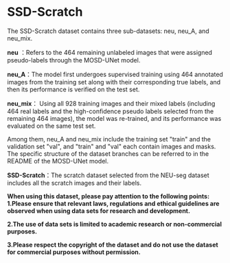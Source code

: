 # SSD-Scratch
The SSD-Scratch dataset contains three sub-datasets: neu, neu_A, and neu_mix.

**neu** ：Refers to the 464 remaining unlabeled images that were assigned pseudo-labels through the MOSD-UNet model.

**neu_A**：The model first undergoes supervised training using 464 annotated images from the training set along with their corresponding true labels, and then its performance is verified on the test set.

**neu_mix**： Using all 928 training images and their mixed labels (including 464 real labels and the high-confidence pseudo labels selected from the remaining 464 images), the model was re-trained, and its performance was evaluated on the same test set.

Among them, neu_A and neu_mix include the training set "train" and the validation set "val", and "train" and "val" each contain images and masks. The specific structure of the dataset branches can be referred to in the README of the MOSD-UNet model.

**SSD-Scratch**：The scratch dataset selected from the NEU-seg dataset includes all the scratch images and their labels.


**When using this dataset, please pay attention to the following points:**
  **1.Please ensure that relevant laws, regulations and ethical guidelines are observed when using data sets for research and development.**
  
  **2.The use of data sets is limited to academic research or non-commercial purposes.**
  
  **3.Please respect the copyright of the dataset and do not use the dataset for commercial purposes without permission.**
